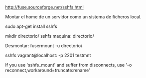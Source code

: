 http://fuse.sourceforge.net/sshfs.html

Montar el home de un servidor como un sistema de ficheros local.


sudo apt-get install sshfs

mkdir directorio/
sshfs maquina: directorio/

Desmontar:
fusermount -u directorio/


sshfs vagrant@localhost: -p 2201 testmnt


If you use 'sshfs_mount' and suffer from disconnects, use '-o reconnect,workaround=truncate:rename'
